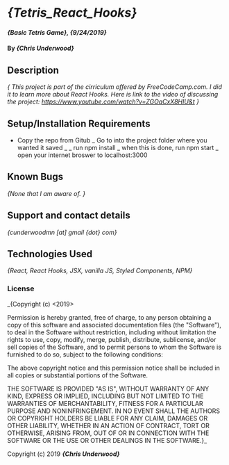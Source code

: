 # _{Tetris_React_Hooks}_

#### _{Basic Tetris Game}, {9/24/2019}_

#### By _**{Chris Underwood}**_

## Description

_{ This project is part of the cirriculum offered by FreeCodeCamp.com. I did it to learn more about React Hooks. Here is link to the video of discussing the project: https://www.youtube.com/watch?v=ZGOaCxX8HIU&t }_

## Setup/Installation Requirements

- Copy the repo from Gitub
  _ Go to into the project folder where you wanted it saved _
  _ run npm install
  _ when this is done, run npm start
  \_ open your internet broswer to localhost:3000

## Known Bugs

_{None that I am aware of. }_

## Support and contact details

_{cunderwoodmn [at] gmail {dot} com}_

## Technologies Used

_{React, React Hooks, JSX, vanilla JS, Styled Components, NPM}_

### License

\_{Copyright (c) <2019>

Permission is hereby granted, free of charge, to any person obtaining a copy of this software and associated documentation files (the "Software"), to deal in the Software without restriction, including without limitation the rights to use, copy, modify, merge, publish, distribute, sublicense, and/or sell copies of the Software, and to permit persons to whom the Software is furnished to do so, subject to the following conditions:

The above copyright notice and this permission notice shall be included in all copies or substantial portions of the Software.

THE SOFTWARE IS PROVIDED "AS IS", WITHOUT WARRANTY OF ANY KIND, EXPRESS OR IMPLIED, INCLUDING BUT NOT LIMITED TO THE WARRANTIES OF MERCHANTABILITY, FITNESS FOR A PARTICULAR PURPOSE AND NONINFRINGEMENT. IN NO EVENT SHALL THE AUTHORS OR COPYRIGHT HOLDERS BE LIABLE FOR ANY CLAIM, DAMAGES OR OTHER LIABILITY, WHETHER IN AN ACTION OF CONTRACT, TORT OR OTHERWISE, ARISING FROM, OUT OF OR IN CONNECTION WITH THE SOFTWARE OR THE USE OR OTHER DEALINGS IN THE SOFTWARE.}\_

Copyright (c) 2019 **_{Chris Underwood}_**

